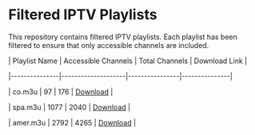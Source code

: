 # Filtered IPTV Playlists

This repository contains filtered IPTV playlists. Each playlist has been filtered to ensure that only accessible channels are included.

| Playlist Name | Accessible Channels | Total Channels | Download Link |

|---------------|--------------------|----------------|---------------|

| co.m3u | 97 | 176 | [Download](https://raw.githubusercontent.com/cerels/cerels/filteredIptv/refs/heads/main/co.m3u) |

| spa.m3u | 1077 | 2040 | [Download](https://raw.githubusercontent.com/cerels/cerels/filteredIptv/refs/heads/main/spa.m3u) |

| amer.m3u | 2792 | 4265 | [Download](https://raw.githubusercontent.com/cerels/cerels/filteredIptv/refs/heads/main/amer.m3u) |
